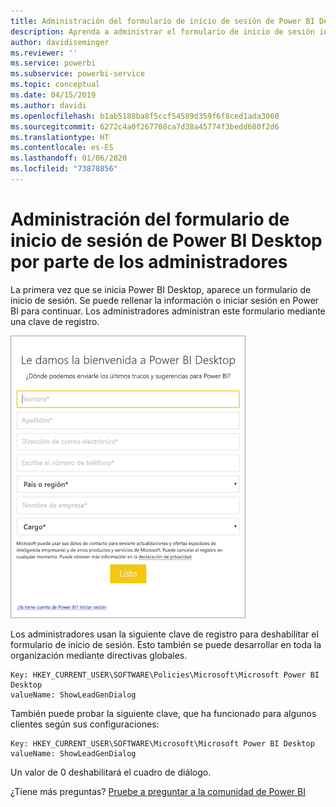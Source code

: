 ```yaml
---
title: Administración del formulario de inicio de sesión de Power BI Desktop por parte de los administradores
description: Aprenda a administrar el formulario de inicio de sesión inicial al abrir Power BI Desktop.
author: davidiseminger
ms.reviewer: ''
ms.service: powerbi
ms.subservice: powerbi-service
ms.topic: conceptual
ms.date: 04/15/2019
ms.author: davidi
ms.openlocfilehash: b1ab5188ba8f5ccf54589d359f6f8ced1ada3060
ms.sourcegitcommit: 6272c4a0f267708ca7d38a45774f3bedd680f2d6
ms.translationtype: HT
ms.contentlocale: es-ES
ms.lasthandoff: 01/06/2020
ms.locfileid: "73878856"
---
```

# <a name="how-administrators-can-manage-the-power-bi-desktop-sign-in-form"></a>Administración del formulario de inicio de sesión de Power BI Desktop por parte de los administradores
La primera vez que se inicia Power BI Desktop, aparece un formulario de inicio de sesión. Se puede rellenar la información o iniciar sesión en Power BI para continuar. Los administradores administran este formulario mediante una clave de registro. 

![Formulario de inicio de sesión inicial para Power BI Desktop](media/desktop-admin-sign-in-form/sign-in-form.png)

Los administradores usan la siguiente clave de registro para deshabilitar el formulario de inicio de sesión. Esto también se puede desarrollar en toda la organización mediante directivas globales.

```
Key: HKEY_CURRENT_USER\SOFTWARE\Policies\Microsoft\Microsoft Power BI Desktop
valueName: ShowLeadGenDialog
```
También puede probar la siguiente clave, que ha funcionado para algunos clientes según sus configuraciones:

```
Key: HKEY_CURRENT_USER\SOFTWARE\Microsoft\Microsoft Power BI Desktop
valueName: ShowLeadGenDialog
```

Un valor de 0 deshabilitará el cuadro de diálogo.




¿Tiene más preguntas? [Pruebe a preguntar a la comunidad de Power BI](https://community.powerbi.com/)

